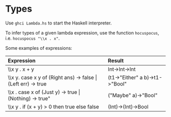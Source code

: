 # Types
Use `ghci Lambda.hs` to start the Haskell interpreter.

To infer types of a given lambda expression, use the function `hocuspocus`, i.e. `hocuspocus "\\x . x"`.

Some examples of expressions: 

| Expression 							   |        Result                  |
| :--------------------------------------------------------------- | :----------------------------- |
| \\\\x y . x + y						   | Int->Int->Int                  |
| \\\\x y. case x y of (Right ans) -> false \| (Left err) -> true  | (t1->"Either" a b)->t1->"Bool" |
| \\\\x . case x of (Just y) -> true \| (Nothing) -> true"         | ("Maybe" a)->"Bool"            |
| \\\\x y . if (x + y) > 0 then true else false 		   | (Int)->(Int)->Bool             |



